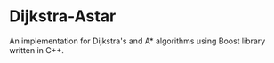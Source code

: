 # Dijkstra-Astar
An implementation for Dijkstra's and A* algorithms using Boost library written in C++.
